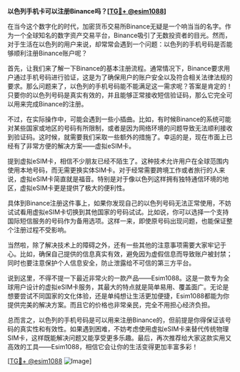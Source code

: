 **以色列手机卡可以注册Binance吗？[[TG💪+ @esim1088](https://t.me/s/esim1088)]**

在当今这个数字化的时代，加密货币交易所Binance无疑是一个响当当的名字。作为一个全球知名的数字资产交易平台，Binance吸引了无数投资者的目光。然而，对于生活在以色列的用户来说，却常常会遇到一个问题：以色列的手机号码是否能够顺利注册Binance账户呢？

首先，让我们来了解一下Binance的基本注册流程。通常情况下，Binance要求用户通过手机号码进行验证，这是为了确保用户的账户安全以及符合相关法律法规的要求。那么问题来了，以色列的手机号码能不能满足这一需求呢？答案是肯定的！只要你的以色列号码是真实有效的，并且能够正常接收短信验证码，那么它完全可以用来完成Binance的注册。

不过，在实际操作中，可能会遇到一些小插曲。比如，有时候Binance的系统可能对某些国家或地区的号码有所限制，或者是因为网络环境的问题导致无法顺利接收到验证码。这时候，就需要我们采取一些额外的措施了。幸运的是，现在市面上已经有了非常方便的解决方案——虚拟eSIM卡。

提到虚拟eSIM卡，相信不少朋友已经不陌生了。这种技术允许用户在全球范围内使用本地号码，而无需更换实体SIM卡。对于经常需要跨境工作或者旅行的人来说，虚拟eSIM卡简直就是福音。特别是对于像以色列这样拥有独特通信环境的地区，虚拟eSIM卡更是提供了极大的便利性。

具体到Binance注册这件事上，如果你发现自己的以色列号码无法正常使用，不妨试试看用虚拟eSIM卡切换到其他国家的号码试试。比如说，你可以选择一个支持国际短信服务的号码作为备用选项。这样一来，即使原号码出现问题，也能保证整个注册过程不受影响。

当然啦，除了解决技术上的障碍之外，还有一些其他的注意事项需要大家牢记于心。比如，确保自己提供的信息真实有效，避免因为虚假信息而导致账户被封禁；同时也要注意保护个人信息安全，防止泄露给不可信的第三方平台。

说到这里，不得不提一下最近非常火的一款产品——Esim1088。这是一款专为全球用户设计的虚拟eSIM卡服务，其最大的特点就是简单易用、覆盖面广。无论是想要尝试不同国家的文化体验，还是单纯想让生活更加便捷，Esim1088都能为你提供完美的解决方案。而且它的价格也非常亲民，完全不用担心经济负担。

总而言之，以色列的手机号码是可以用来注册Binance的，但前提是你得保证该号码的真实性和有效性。如果遇到困难，不妨考虑使用虚拟eSIM卡来替代传统物理SIM卡，这样既能解决问题又能享受更多乐趣。最后，再次推荐给大家这款实用又高效的工具——Esim1088，相信它会让你的生活变得更加丰富多彩！

[[TG💪+ @esim1088](https://t.me/s/esim1088) ![Image](https://i.postimg.cc/4NQfJmqS/Snipaste-2025-05-13-00-14-12.png)]